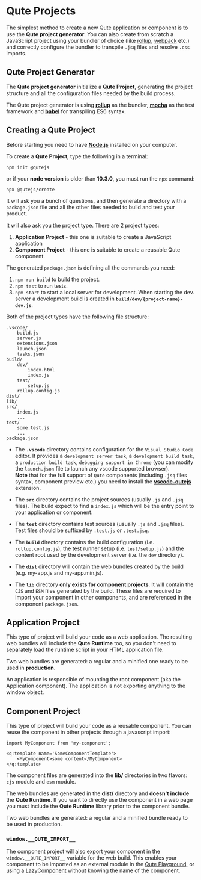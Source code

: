 # Qute Projects

The simplest method to create a new Qute application or component is to use the **Qute project generator**. You can also create from scratch a JavaScript project using your bundler of choice (like [rollup](https://rollupjs.org), [webpack](https://https://webpack.js.org/) etc.) and correctly configure the bundler to transpile `.jsq` files and resolve `.css` imports.

## Qute Project Generator

The **Qute project generator** initialize a **Qute Project**, generating the project structure and all the configuration files needed by the build process.

The Qute project generator is using **[rollup](https://rollupjs.org/guide/en/)** as the bundler, **[mocha](https://mochajs.org/)** as the test framework and **[babel](https://babeljs.io/)** for transpiling ES6 syntax.

## Creating a Qute Project

Before starting you need to have **[Node.js](https://nodejs.org/en/)** installed on your computer.

To create a **Qute Project**, type the following in a terminal:

```
npm init @qutejs
```

or if your **node version** is older than **10.3.0**, you must run the `npx` command:

```
npx @qutejs/create
```

It will ask you a bunch of questions, and then generate a directory with a `package.json` file and all the other files needed to build and test your product.

It will also ask you the project type. There are 2 project types:

1. **Application Project** - this one is suitable to create a JavaScript application
2. **Component Project** - this one is suitable to create a reusable Qute component.

The generated `package.json` is defining all the commands you need:

1. `npm run build` to build the project.
2. `npm test` to run tests.
3. `npm start` to start a local server for development. When starting the dev. server a development build is created in **`build/dev/{project-name}-dev.js`**.

Both of the project types have the following file structure:

```
.vscode/
    build.js
    server.js
    extensions.json
    launch.json
    tasks.json
build/
	dev/
		index.html
		index.js
	test/
		setup.js
	rollup.config.js
dist/
lib/
src/
	index.js
	...
test/
	some.test.js
	...
package.json
```

* The **`.vscode`** directory contains configuration for the `Visual Studio Code` editor. It provides a `development server task`,  a `development build task`, a `production build task`, `debugging support in Chrome` (you can modify the `launch.json` file to launch any vscode supported browser).  \
__Note__ that for the full support of `Qute` components (including `.jsq` files syntax, component preview etc.) you need to install the  **[vscode-qutejs](https://marketplace.visualstudio.com/items?itemName=quandora.vscode-qutejs)** extension.

* The **`src`** directory contains the project sources (usually `.js` and `.jsq` files). The build expect to find a `index.js` which will be the entry point to your application or component.
* The **`test`** directory contains  test sources (usually `.js` and `.jsq` files). Test files should be suffixed by `.test.js` or `.test.jsq`.
* The **`build`** directory contains the build configuration (i.e. `rollup.config.js`), the test runner setup (i.e. `test/setup.js`) and the content root used by the development server (i.e. the `dev` directory).
* The **`dist`** directory will contain the web bundles created by the build (e.g. my-app.js and my-app.min.js).
* The **`lib`** directory **only exists for component projects**. It will contain the `CJS` and `ESM` files generated by the build. These files are required to import your component in other components, and are referenced in the component `package.json`.

## Application Project

This type of project will build your code as a web application. The resulting web bundles will include the **Qute Runtime** too, so you don't need to separately load the runtime script in your HTML application file.

Two web bundles are generated: a regular and a minified one ready to be used in **production**.

An application is responsible of mounting the root component (aka the Application component). The application is not exporting anything to the window object.


## Component Project

This type of project will build your code as a reusable component. You can reuse the component in other projects through a javascript import:

```jsq-norun
import MyComponent from 'my-component';

<q:template name='SomeComponentTemplate'>
	<MyComponent>some content</MyComponent>
</q:template>
```

The component files are generated into the **lib/** directories in two flavors: `cjs` module and `esm` module.

The web bundles are generated in the **dist/** directory and **doesn't include** the **Qute Runtime**. If you want to directly use the component in a web page you must include the **Qute Runtime** library prior to the component bundle.

Two web bundles are generated: a regular and a minified bundle ready to be used in production.

### `window.__QUTE_IMPORT__`

The component project will also export your component in the `window.__QUTE_IMPORT__` variable for the web build. This enables your component to be imported as an external module in the [Qute Playground](#/start/playground), or using a [LazyComponent](#/plugins/importer) without knowing the name of the component.

